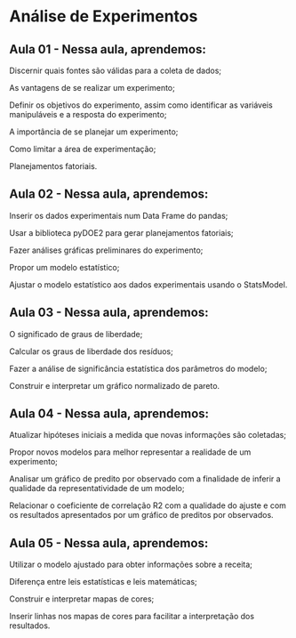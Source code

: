 # Análise de Experimentos

## Aula 01 - Nessa aula, aprendemos:

Discernir quais fontes são válidas para a coleta de dados;

As vantagens de se realizar um experimento;

Definir os objetivos do experimento, assim como identificar as variáveis manipuláveis e a resposta do experimento;

A importância de se planejar um experimento;

Como limitar a área de experimentação;

Planejamentos fatoriais.

## Aula 02 - Nessa aula, aprendemos:

Inserir os dados experimentais num Data Frame do pandas;

Usar a biblioteca pyDOE2 para gerar planejamentos fatoriais;

Fazer análises gráficas preliminares do experimento;

Propor um modelo estatístico;

Ajustar o modelo estatístico aos dados experimentais usando o StatsModel.

## Aula 03 - Nessa aula, aprendemos:

O significado de graus de liberdade;

Calcular os graus de liberdade dos resíduos;

Fazer a análise de significância estatística dos parâmetros do modelo;

Construir e interpretar um gráfico normalizado de pareto.

## Aula 04 - Nessa aula, aprendemos:

Atualizar hipóteses iniciais a medida que novas informações são coletadas;

Propor novos modelos para melhor representar a realidade de um experimento;

Analisar um gráfico de predito por observado com a finalidade de inferir a qualidade da representatividade de um modelo;

Relacionar o coeficiente de correlação R2 com a qualidade do ajuste e com os resultados apresentados por um gráfico de preditos por observados.

## Aula 05 - Nessa aula, aprendemos:

Utilizar o modelo ajustado para obter informações sobre a receita;

Diferença entre leis estatísticas e leis matemáticas;

Construir e interpretar mapas de cores;

Inserir linhas nos mapas de cores para facilitar a interpretação dos resultados.